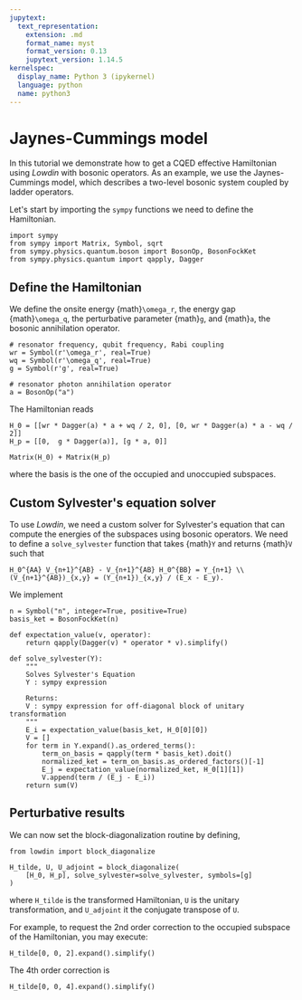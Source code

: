 ```yaml
---
jupytext:
  text_representation:
    extension: .md
    format_name: myst
    format_version: 0.13
    jupytext_version: 1.14.5
kernelspec:
  display_name: Python 3 (ipykernel)
  language: python
  name: python3
---
```


# Jaynes-Cummings model

In this tutorial we demonstrate how to get a CQED effective Hamiltonian using
_Lowdin_ with bosonic operators.
As an example, we use the Jaynes-Cummings model, which describes a two-level
bosonic system coupled by ladder operators.

Let's start by importing the `sympy` functions we need to define the Hamiltonian.

```{code-cell} ipython3
import sympy
from sympy import Matrix, Symbol, sqrt
from sympy.physics.quantum.boson import BosonOp, BosonFockKet
from sympy.physics.quantum import qapply, Dagger
```

## Define the Hamiltonian

We define the onsite energy {math}`\omega_r`, the energy gap {math}`\omega_q`,
the perturbative parameter {math}`g`, and {math}`a`, the bosonic annihilation
operator.

```{code-cell} ipython3
# resonator frequency, qubit frequency, Rabi coupling
wr = Symbol(r'\omega_r', real=True)
wq = Symbol(r'\omega_q', real=True)
g = Symbol(r'g', real=True)

# resonator photon annihilation operator
a = BosonOp("a")
```

The Hamiltonian reads

```{code-cell} ipython3
H_0 = [[wr * Dagger(a) * a + wq / 2, 0], [0, wr * Dagger(a) * a - wq / 2]]
H_p = [[0,  g * Dagger(a)], [g * a, 0]]

Matrix(H_0) + Matrix(H_p)
```
where the basis is the one of the occupied and unoccupied subspaces.

## Custom Sylvester's equation solver

To use _Lowdin_, we need a custom solver for Sylvester's equation that can
compute the energies of the subspaces using bosonic operators.
We need to define a `solve_sylvester` function that takes {math}`Y` and returns
{math}`V` such that

```{math}
H_0^{AA} V_{n+1}^{AB} - V_{n+1}^{AB} H_0^{BB} = Y_{n+1} \\
(V_{n+1}^{AB})_{x,y} = (Y_{n+1})_{x,y} / (E_x - E_y).
```

We implement

```{code-cell} ipython3
n = Symbol("n", integer=True, positive=True)
basis_ket = BosonFockKet(n)

def expectation_value(v, operator):
    return qapply(Dagger(v) * operator * v).simplify()

def solve_sylvester(Y):
    """
    Solves Sylvester's Equation
    Y : sympy expression

    Returns:
    V : sympy expression for off-diagonal block of unitary transformation
    """
    E_i = expectation_value(basis_ket, H_0[0][0])
    V = []
    for term in Y.expand().as_ordered_terms():
        term_on_basis = qapply(term * basis_ket).doit()
        normalized_ket = term_on_basis.as_ordered_factors()[-1]
        E_j = expectation_value(normalized_ket, H_0[1][1])
        V.append(term / (E_j - E_i))
    return sum(V)
```

## Perturbative results

We can now set the block-diagonalization routine by defining,

```{code-cell} ipython3
from lowdin import block_diagonalize

H_tilde, U, U_adjoint = block_diagonalize(
    [H_0, H_p], solve_sylvester=solve_sylvester, symbols=[g]
)
```

where `H_tilde` is the transformed Hamiltonian, `U` is the unitary
transformation, and `U_adjoint` it the conjugate transpose of `U`.

For example, to request the 2nd order correction to the occupied subspace of
the Hamiltonian, you may execute:

```{code-cell} ipython3
H_tilde[0, 0, 2].expand().simplify()
```

The 4th order correction is

```{code-cell} ipython3
H_tilde[0, 0, 4].expand().simplify()
```

